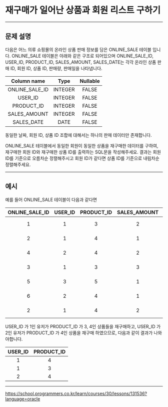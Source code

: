 # 재구매가 일어난 상품과 회원 리스트 구하기

---

## 문제 설명

다음은 어느 의류 쇼핑몰의 온라인 상품 판매 정보를 담은 ONLINE_SALE 테이블 입니다. ONLINE_SALE 테이블은 아래와 같은 구조로 되어있으며 ONLINE_SALE_ID, USER_ID, PRODUCT_ID, SALES_AMOUNT, SALES_DATE는 각각 온라인 상품 판매 ID, 회원 ID, 상품 ID, 판매량, 판매일을 나타냅니다.

Column name		|Type		|Nullable
:------:|:------:|:------:
ONLINE_SALE_ID	|INTEGER	|FALSE
USER_ID		|INTEGER	|FALSE
PRODUCT_ID		|INTEGER	|FALSE
SALES_AMOUNT		|INTEGER	|FALSE
SALES_DATE		|DATE		|FALSE

동일한 날짜, 회원 ID, 상품 ID 조합에 대해서는 하나의 판매 데이터만 존재합니다.

ONLINE_SALE 테이블에서 동일한 회원이 동일한 상품을 재구매한 데이터를 구하여, 재구매한 회원 ID와 재구매한 상품 ID를 출력하는 SQL문을 작성해주세요. 결과는 회원 ID를 기준으로 오름차순 정렬해주시고 회원 ID가 같다면 상품 ID를 기준으로 내림차순 정렬해주세요.

---

## 예시

예를 들어 ONLINE_SALE 테이블이 다음과 같다면

ONLINE_SALE_ID	|USER_ID	|PRODUCT_ID	|SALES_AMOUNT	|SALES_DATE
:------:|:------:|:------:|:------:|:------:
1	|1	|3	|2	|2022-02-25
2	|1	|4	|1	|2022-03-01
4	|2	|4	|2	|2022-03-12
3	|1	|3	|3	|2022-03-31
5	|3	|5	|1	|2022-04-03
6	|2	|4	|1	|2022-04-06
2	|1	|4	|2	|2022-05-11
USER_ID 가 1인 유저가 PRODUCT_ID 가 3, 4인 상품들을 재구매하고, USER_ID 가 2인 유저가 PRODUCT_ID 가 4인 상품을 재구매 하였으므로, 다음과 같이 결과가 나와야합니다.

USER_ID	|PRODUCT_ID
:------:|:------:
1		|4
1		|3
2		|4

---

https://school.programmers.co.kr/learn/courses/30/lessons/131536?language=oracle
